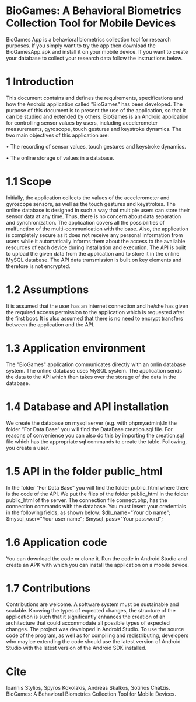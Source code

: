 # BioGames: A Behavioral Biometrics Collection Tool for Mobile Devices

BioGames App is a behavioral biometrics collection tool for research purposes. If you simply want to try the app then download the BioGamesApp.apk and install it on your mobile device. If you want to create your database to collect your research data follow the instructions below. 

# 1	Introduction
This document contains and defines the requirements, specifications and how the Android application called "BioGames" has been developed. The purpose of this document is to present the use of the application, so that it can be studied and extended by others.
BioGames is an Android application for controlling sensor values by users, including accelerometer measurements, gyroscope, touch gestures and keystroke dynamics.
The two main objectives of this application are:

• The recording of sensor values, touch gestures and keystroke dynamics.

• The online storage of values in a database.

# 1.1 Scope
Initially, the application collects the values of the accelerometer and gyroscope sensors, as well as the touch gestures and keystrokes. 
The online database is designed in such a way that multiple users can store their sensor data at any time. Thus, there is no concern about data separation and synchronization. The application covers all the possibilities of malfunction of the multi-communication with the base.
Also, the application is completely secure as it does not receive any personal information from users while it automatically informs them about the access to the available resources of each device during installation and execution.
The API is built to upload the given data from the application and to store it in the online MySQL database. The API data transmission is built on key elements and therefore is not encrypted.

# 1.2	Assumptions
It is assumed that the user has an internet connection and he/she has given the required access permission to the application which is requested after the first boot. It is also assumed that there is no need to encrypt transfers between the application and the API.

# 1.3	Application environment
The "BioGames" application communicates directly with an onlin database system. The online database uses MySQL system. The application sends the data to the API which then takes over the storage of the data in the database.

# 1.4	Database and API installation
We create the database on mysql server (e.g. with phpmyadmin).In the folder “For Data Base” you will find the DataBase creation.sql file.
For reasons of convenience you can also do this by importing the creation.sql file which has the appropriate sql commands to create the table.
Following, you create a user.

# 1.5	API in the folder public_html 

In the folder “For Data Base” you will find the folder public_html where there is the code of the API. We put the files of the folder public_html in the folder public_html of the server. The connection file connect.php, has the connection commands with the database. You must insert your credentials in the following fields, as shown below: $db_name="Your db name";
$mysql_user="Your user name";
$mysql_pass="Your password";



# 1.6	Application code
You can download the code or clone it. Run the code in Android Studio and create an APK with which you can install the application on a mobile device.

# 1.7	Contributions
Contributions are welcome. A software system must be sustainable and scalable. Knowing the types of expected changes, the structure of the application is such that it significantly enhances the creation of an architecture that could accommodate all possible types of expected changes.
The project was developed in Android Studio. To use the source code of the program, as well as for compiling and redistributing, developers who may be extending the code should use the latest version of Android Studio with the latest version of the Android SDK installed.


# Cite

Ioannis Stylios, Spyros Kokolakis, Andreas Skalkos, Sotirios Chatzis. BioGames: A Behavioral Biometrics Collection Tool for Mobile Devices. 

